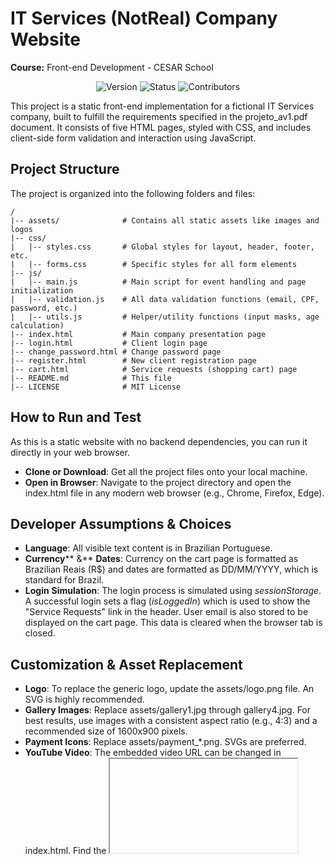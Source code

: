 # IT Services (NotReal) Company Website
**Course:** Front-end Development - CESAR School

<div align="center">

![Version](https://img.shields.io/badge/version-1.0-blue.svg)
![Status](https://img.shields.io/badge/status-released-green.svg)
![Contributors](https://img.shields.io/badge/contributors-1-orange.svg)

</div>

This project is a static front-end implementation for a fictional IT Services company, built to fulfill the requirements specified in the projeto_av1.pdf document. It consists of five HTML pages, styled with CSS, and includes client-side form validation and interaction using JavaScript.

## Project Structure
The project is organized into the following folders and files:

```
/
|-- assets/              # Contains all static assets like images and logos
|-- css/
|   |-- styles.css       # Global styles for layout, header, footer, etc.
|   |-- forms.css        # Specific styles for all form elements
|-- js/
|   |-- main.js          # Main script for event handling and page initialization
|   |-- validation.js    # All data validation functions (email, CPF, password, etc.)
|   |-- utils.js         # Helper/utility functions (input masks, age calculation)
|-- index.html           # Main company presentation page
|-- login.html           # Client login page
|-- change_password.html # Change password page
|-- register.html        # New client registration page
|-- cart.html            # Service requests (shopping cart) page
|-- README.md            # This file
|-- LICENSE              # MIT License
```

## How to Run and Test
As this is a static website with no backend dependencies, you can run it directly in your web browser.

- **Clone or Download**: Get all the project files onto your local machine.
- **Open in Browser**: Navigate to the project directory and open the index.html file in any modern web browser (e.g., Chrome, Firefox, Edge).

## Developer Assumptions & Choices
- **Language**: All visible text content is in Brazilian Portuguese.
- **Currency**** &** **Dates**: Currency on the cart page is formatted as Brazilian Reais (R$) and dates are formatted as DD/MM/YYYY, which is standard for Brazil.
- **Login** **Simulation**: The login process is simulated using *sessionStorage*. A successful login sets a flag (*isLoggedIn*) which is used to show the "Service Requests" link in the header. User email is also stored to be displayed on the cart page. This data is cleared when the browser tab is closed.

## Customization & Asset Replacement
- **Logo**: To replace the generic logo, update the assets/logo.png file. An SVG is highly recommended.
- **Gallery Images**: Replace assets/gallery1.jpg through gallery4.jpg. For best results, use images with a consistent aspect ratio (e.g., 4:3) and a recommended size of 1600x900 pixels.
- **Payment Icons**: Replace assets/payment_*.png. SVGs are preferred.
- **YouTube Video**: The embedded video URL can be changed in index.html. Find the <iframe> tag and replace the URL in the src attribute. 
    - (***Currently it has the trailer for one of my games.***)

# Made by
| [<img loading="lazy" src="https://avatars.githubusercontent.com/u/47667167?v=4" width=115><br><sub>Pedro Villas Boas</sub>](https://github.com/PedroVillasBoas) |  [<img loading="lazy" src="https://avatars.githubusercontent.com/u/116602650?v=4" width=115><br><sub>Gislaine Reis</sub>](https://github.com/lainereis2002) |
| :---: | :---: |